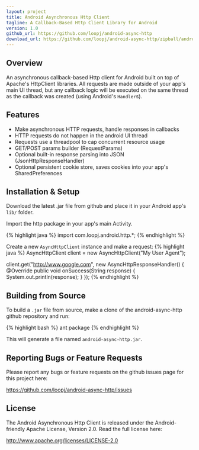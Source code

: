 ```yaml
---
layout: project
title: Android Asynchronous Http Client
tagline: A Callback-Based Http Client Library for Android
version: 1.0
github_url: https://github.com/loopj/android-async-http
download_url: https://github.com/loopj/android-async-http/zipball/android-async-http-1.0
---
```



Overview
--------
An asynchronous callback-based Http client for Android built on top of Apache's
HttpClient libraries. All requests are made outside of your app's main UI
thread, but any callback logic will be executed on the same thread as the
callback was created (using Android's `Handler`s).


Features
--------
- Make asynchronous HTTP requests, handle responses in callbacks
- HTTP requests do not happen in the android UI thread
- Requests use a threadpool to cap concurrent resource usage
- GET/POST params builder (RequestParams)
- Optional built-in response parsing into JSON (JsonHttpResponseHandler)
- Optional persistent cookie store, saves cookies into your app's SharedPreferences


Installation & Setup
--------------------
Download the latest .jar file from github and place it in your Android app's
`lib/` folder.

Import the http package in your app's main Activity.

{% highlight java %}
import com.loopj.android.http.*;
{% endhighlight %}

Create a new `AsyncHttpClient` instance and make a request:
{% highlight java %}
AsyncHttpClient client = new AsyncHttpClient("My User Agent");

client.get("http://www.google.com", new AsyncHttpResponseHandler() {
    @Override
    public void onSuccess(String response) {
        System.out.println(response);
    }
});
{% endhighlight %}


Building from Source
--------------------
To build a `.jar` file from source, make a clone of the android-async-http
github repository and run:

{% highlight bash %}
ant package
{% endhighlight %}

This will generate a file named `android-async-http.jar`.


Reporting Bugs or Feature Requests
----------------------------------
Please report any bugs or feature requests on the github issues page for this
project here:

<https://github.com/loopj/android-async-http/issues>


License
-------
The Android Asynchronous Http Client is released under the Android-friendly
Apache License, Version 2.0. Read the full license here:

<http://www.apache.org/licenses/LICENSE-2.0>